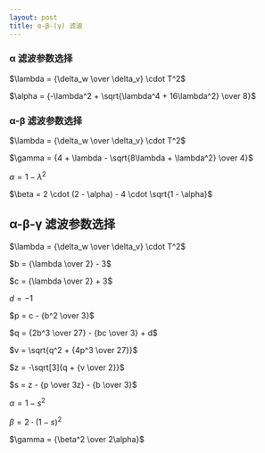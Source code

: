 ```yaml
---
layout: post
title: α-β-(γ) 滤波
---
```


### α 滤波参数选择

$\lambda = {\delta_w \over \delta_v} \cdot T^2$

$\alpha = {-\lambda^2 + \sqrt{\lambda^4 + 16\lambda^2} \over 8}$

### α-β 滤波参数选择

$\lambda = {\delta_w \over \delta_v} \cdot T^2$

$\gamma = {4 + \lambda - \sqrt{8\lambda + \lambda^2} \over 4}$

$\alpha = 1 - \lambda^2$

$\beta = 2 \cdot (2 - \alpha) - 4 \cdot \sqrt{1 - \alpha}$

## α-β-γ 滤波参数选择

$\lambda = {\delta_w \over \delta_v} \cdot T^2$

$b = {\lambda \over 2} - 3$

$c = {\lambda \over 2} + 3$

$d = -1$

$p = c - {b^2 \over 3}$

$q = {2b^3 \over 27} - {bc \over 3} + d$

$v = \sqrt{q^2 + {4p^3 \over 27}}$

$z = -\sqrt[3]{q + {v \over 2}}$

$s = z - {p \over 3z} - {b \over 3}$

$\alpha = 1 - s^2$

$\beta = 2 \cdot (1 - s)^2$

$\gamma = {\beta^2 \over 2\alpha}$